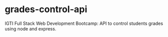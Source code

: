 # grades-control-api
IGTI Full Stack Web Development Bootcamp: API to control students grades using node and express.
